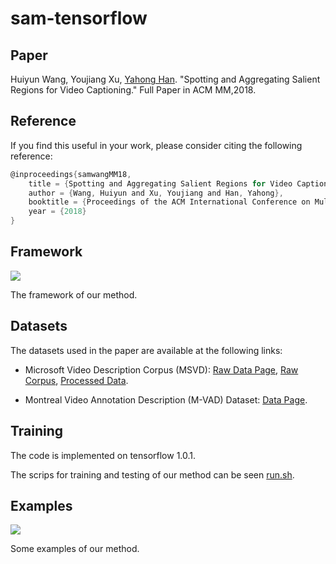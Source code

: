 # sam-tensorflow

## Paper
Huiyun Wang, Youjiang Xu, [Yahong Han](http://cs.tju.edu.cn/faculty/hanyahong/). "Spotting and Aggregating Salient Regions for Video Captioning." 
Full Paper in ACM MM,2018.

## Reference
If you find this useful in your work, please consider citing the following reference:
```c
@inproceedings{samwangMM18,
    title = {Spotting and Aggregating Salient Regions for Video Captioning},
    author = {Wang, Huiyun and Xu, Youjiang and Han, Yahong},
    booktitle = {Proceedings of the ACM International Conference on Multimedia (ACM MM)},
    year = {2018}
}
```



## Framework
![](https://github.com/HuiyunWang/sam-tensorflow/blob/master/figure/framework.png)

The framework of our method.

## Datasets
The datasets used in the paper are available at the following links:

* Microsoft Video Description Corpus (MSVD):
[Raw Data Page](http://www.cs.utexas.edu/users/ml/clamp/videoDescription/), [Raw Corpus](https://www.microsoft.com/en-us/download/details.aspx?id=52422&from=http%3A%2F%2Fresearch.microsoft.com%2Fen-us%2Fdownloads%2F38cf15fd-b8df-477e-a4e4-a4680caa75af%2Fdefault.aspx), [Processed Data](https://www.dropbox.com/sh/4ecwl7zdha60xqo/AAC_TAsR7SkEYhkSdAFKcBlMa?dl=0).

* Montreal Video Annotation Description (M-VAD) Dataset:
[Data Page](http://www.mila.umontreal.ca/Home/public-datasets/montreal-video-annotation-dataset).

## Training
The code is implemented on tensorflow 1.0.1.

The scrips for training and testing of our method can be seen [run.sh](https://github.com/HuiyunWang/sam-tensorflow/blob/master/run.sh).


## Examples
![](https://github.com/HuiyunWang/sam-tensorflow/blob/master/figure/visualization.png)

Some examples of our method.
